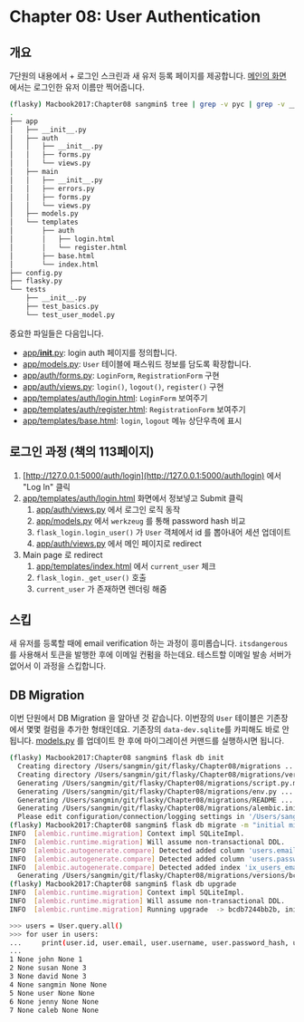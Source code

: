 # Chapter 08: User Authentication

## 개요

7단원의 내용에서 + 로그인 스크린과 새 유저 등록 페이지를 제공합니다. [메인의 화면](app/templates/index.html) 에서는 로그인한 유저 이름만 찍어줍니다. 

```bash
(flasky) Macbook2017:Chapter08 sangmin$ tree | grep -v pyc | grep -v __pyceche__ 
.
├── app
│   ├── __init__.py
│   ├── auth
│   │   ├── __init__.py
│   │   ├── forms.py
│   │   └── views.py
│   ├── main
│   │   ├── __init__.py
│   │   ├── errors.py
│   │   ├── forms.py
│   │   └── views.py
│   ├── models.py
│   └── templates
│       ├── auth
│       │   ├── login.html
│       │   └── register.html
│       ├── base.html
│       └── index.html
├── config.py
├── flasky.py
└── tests
    ├── __init__.py
    ├── test_basics.py
    └── test_user_model.py

```

중요한 파일들은 다음입니다.

- [app/__init__.py](app/__init__.py): login auth 페이지를 정의합니다.
- [app/models.py](app/models.py): `User` 테이블에 패스워드 정보를 담도록 확장합니다.
- [app/auth/forms.py](app/auth/forms.py): `LoginForm`, `RegistrationForm` 구현
- [app/auth/views.py](app/auth/views.py): `login()`, `logout()`, `register()` 구현
- [app/templates/auth/login.html](app/templates/auth/login.html): `LoginForm` 보여주기
- [app/templates/auth/register.html](app/templates/auth/register.html): `RegistrationForm` 보여주기
- [app/templates/base.html](app/templates/base.html): `login`, `logout` 메뉴 상단우측에 표시

## 로그인 과정 (책의 113페이지)

1. [http://127.0.0.1:5000/auth/login](http://127.0.0.1:5000/auth/login) 에서 "Log In" 클릭
2. [app/templates/auth/login.html](app/templates/auth/login.html) 화면에서 정보넣고 Submit 클릭
    1. [app/auth/views.py](app/auth/views.py) 에서 로그인 로직 동작
    2. [app/models.py](app/models.py) 에서 `werkzeug` 를 통해 password hash 비교
    3. `flask_login.login_user()` 가 `User` 객체에서 id 를 뽑아내어 세션 업데이트
    4. [app/auth/views.py](app/auth/views.py) 에서 메인 페이지로 redirect
3. Main page 로 redirect
    1. [app/templates/index.html](app/templates/index.html) 에서 `current_user` 체크
    2. `flask_login._get_user()` 호출
    3. `current_user` 가 존재하면 렌더링 해줌
    
## 스킵

새 유저를 등록할 때에 email verification 하는 과정이 흥미롭습니다. `itsdangerous` 를 사용해서 토큰을 발행한 후에 이메일 컨펌을 하는데요. 테스트할 이메일 발송 서버가 없어서 이 과정을 스킵합니다.

## DB Migration

이번 단원에서 DB Migration 을 알아낸 것 같습니다. 이번장의 `User` 테이블은 기존장에서 몇몇 컬럼을 추가한 형태인데요. 기존장의 `data-dev.sqlite`를 카피해도 바로 안됩니다. 
[models.py](app/models.py) 를 업데이트 한 후에 마이그레이션 커맨드를 실행하시면 됩니다.

```bash
(flasky) Macbook2017:Chapter08 sangmin$ flask db init
  Creating directory /Users/sangmin/git/flasky/Chapter08/migrations ... done
  Creating directory /Users/sangmin/git/flasky/Chapter08/migrations/versions ... done
  Generating /Users/sangmin/git/flasky/Chapter08/migrations/script.py.mako ... done
  Generating /Users/sangmin/git/flasky/Chapter08/migrations/env.py ... done
  Generating /Users/sangmin/git/flasky/Chapter08/migrations/README ... done
  Generating /Users/sangmin/git/flasky/Chapter08/migrations/alembic.ini ... done
  Please edit configuration/connection/logging settings in '/Users/sangmin/git/flasky/Chapter08/migrations/alembic.ini' before proceeding.
(flasky) Macbook2017:Chapter08 sangmin$ flask db migrate -m "initial migration"
INFO  [alembic.runtime.migration] Context impl SQLiteImpl.
INFO  [alembic.runtime.migration] Will assume non-transactional DDL.
INFO  [alembic.autogenerate.compare] Detected added column 'users.email'
INFO  [alembic.autogenerate.compare] Detected added column 'users.password_hash'
INFO  [alembic.autogenerate.compare] Detected added index 'ix_users_email' on '['email']'
  Generating /Users/sangmin/git/flasky/Chapter08/migrations/versions/bcdb7244bb2b_initial_migration.py ... done
(flasky) Macbook2017:Chapter08 sangmin$ flask db upgrade
INFO  [alembic.runtime.migration] Context impl SQLiteImpl.
INFO  [alembic.runtime.migration] Will assume non-transactional DDL.
INFO  [alembic.runtime.migration] Running upgrade  -> bcdb7244bb2b, initial migration
```

```bash
>>> users = User.query.all()
>>> for user in users:
...     print(user.id, user.email, user.username, user.password_hash, user.role_id)
... 
1 None john None 1
2 None susan None 3
3 None david None 3
4 None sangmin None None
5 None user None None
6 None jenny None None
7 None caleb None None
```

